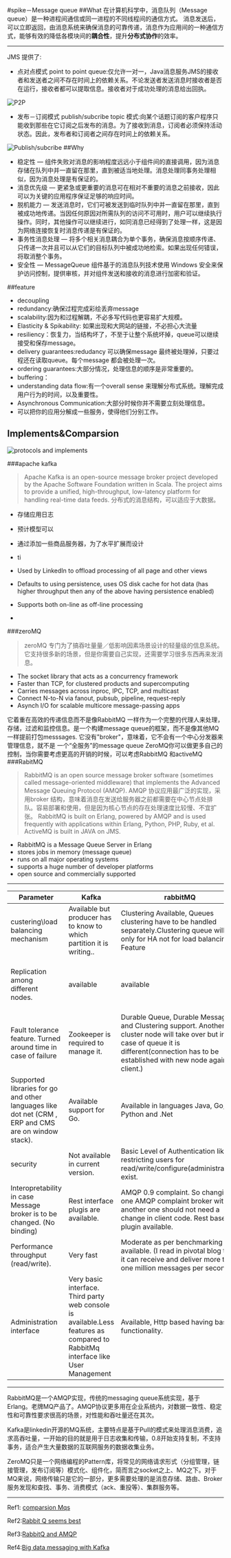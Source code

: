#spike－Message queue
##What
在计算机科学中，消息队列（Message queue）是一种进程间通信或同一进程的不同线程间的通信方式。
消息发送后，可以立即返回，由消息系统来确保消息的可靠传递，消息作为应用间的一种通信方式，能够有效的降低各模块间的**耦合性**，提升**分布式协作**的效率。

***
JMS 提供了:

* 点对点模式 point to point queue:仅允许一对一，Java消息服务JMS的接收者和发送者之间不存在时间上的依赖关系。不论发送者发送消息时接收者是否在运行，接收者都可以提取信息。接收者对于成功处理的消息给出回执。

![P2P](../assets/P2Pqueue.PNG)

* 发布－订阅模式 publish/subcribe topic 模式:向某个话题订阅的客户程序只能收到那些在它订阅之后发布的消息。为了接收到消息，订阅者必须保持活动状态。因此，发布者和订阅者之间存在时间上的依赖关系。

![Publish/subcribe](../assets/publiser&subqueue.PNG)
##Why

* 稳定性 — 组件失败对消息的影响程度远远小于组件间的直接调用，因为消息存储在队列中并一直留在那里，直到被适当地处理。消息处理同事务处理相似，因为消息处理是有保证的。
* 消息优先级 — 更紧急或更重要的消息可在相对不重要的消息之前接收，因此可以为关键的应用程序保证足够的响应时间。
* 脱机能力 — 发送消息时，它们可被发送到临时队列中并一直留在那里，直到被成功地传递。当因任何原因对所需队列的访问不可用时，用户可以继续执行操作。同时，其他操作可以继续进行，如同消息已经得到了处理一样，这是因为网络连接恢复时消息传递是有保证的。
* 事务性消息处理 — 将多个相关消息耦合为单个事务，确保消息按顺序传递、只传递一次并且可以从它们的目标队列中被成功地检索。如果出现任何错误，将取消整个事务。
* 安全性 — MessageQueue 组件基于的消息队列技术使用 Windows 安全来保护访问控制，提供审核，并对组件发送和接收的消息进行加密和验证。



##feature
* decoupling
* redundancy:确保过程完成彩绘丢弃message
* scalability:因为和过程解耦，不必多写代码也更容易扩大规模。
* Elasticity & Spikability: 如果出现和大网站的链接，不必担心大流量
* resiliency：恢复力，当结构坏了，不至于让整个系统坏掉，queue可以继续接受和保存message。
* delivery guarantees:redudancy 可以确保message 最终被处理掉，只要过程还在读取queue。每个message 都会被处理一次。
* ordering guarantees:大部分情况，处理信息的顺序是非常重要的。
* buffering：
* understanding data flow:有一个overall sense 来理解分布式系统。理解完成用户行为的时间，以及重要性。
* Asynchronous Communication:大部分时候你并不需要立刻处理信息。
* 可以把你的应用分解成一些服务，使得他们分别工作。


## Implements&Comparsion
![protocols and implements](../assets/MessageQueue1.PNG)

###apache kafka
>Apache Kafka is an open-source message broker project developed by the Apache Software Foundation written in Scala.  The project aims to provide a unified, high-throughput, low-latency platform for handling real-time data feeds.
分布式的消息结构，可以适应于大数据。
* 存储应用日志
* 预计模型可以


* 通过添加一些商品服务器，为了水平扩展而设计
* ti
* Used by LinkedIn to offload processing of all page and other views
* Defaults to using persistence, uses OS disk cache for hot data (has higher throughput then any of the above having persistence enabled)
* Supports both on-line as off-line processing
* 

###zeroMQ
>zeroMQ 专门为了搞吞吐量量／低影响因素场景设计的轻量级的信息系统。它支持很多新的场景，但是你需要自己实现，还需要学习很多东西再来发消息。
* The socket library that acts as a concurrency framework
* Faster than TCP, for clustered products and supercomputing
* Carries messages across inproc, IPC, TCP, and multicast
* Connect N-to-N via fanout, pubsub, pipeline, request-reply
* Asynch I/O for scalable multicore message-passing apps

它着重在高效的传递信息而不是像RabbitMQ 一样作为一个完整的代理人来处理，存储，过滤和监控信息。是一个构建message queue的框架，而不是像其他MQ 一样提前打包messsages. 
它没有"broker"，意味着，它不会有一个中心分发器来管理信息，就不是
一个“全服务”的message queue
ZeroMQ你可以做更多自己的控制，当你需要考虑更高的开销的时候，可以考虑RabbitMQ 和activeMQ
###RabitMQ
>RabbitMQ is an open source message broker software (sometimes called message-oriented middleware) that implements the Advanced Message Queuing Protocol (AMQP).
AMQP  协议应用最广泛的实现，采用broker 结构，意味着消息在发送给服务器之前都需要在中心节点处排队。容易部署和使用，但是因为核心节点的存在处理速度比较慢、不宜扩张。
RabbitMQ is built on Erlang, powered by AMQP and is used frequently with applications within Erlang, Python, PHP, Ruby, et al.  
ActiveMQ is built in JAVA on JMS.


* RabbitMQ is a Message Queue Server in Erlang
* stores jobs in memory (message queue)
* runs on all major operating systems
* supports a huge number of developer platforms
* open source and commercially supported

***

|Parameter|Kafka|rabbitMQ|zeroMq|
------|----|----|---|
|custering\load balancing mechanism|Available but producer has to know to which partition it is writing..|Clustering Available, Queues clustering have to be handled separately.Clustering queue will be only for HA not for load balancing Feature|Can be achieved by wriritng lots of customize code.|
|Replication among different nodes.|available|available|Not automatic as there is no broker but can be coded. But lot of customization.|
|Fault tolerance feature. Turned around time in case of failure|Zookeeper is required to manage it.|Durable Queue, Durable Message and Clustering support. Another cluster node will take over but in case of queue it is different(connection has to be established with new node again by client.)|Features available but not out of the box.|
|Supported libraries for go and other languages like dot net (CRM , ERP and CMS are on window stack).|Available support for Go.|Available in languages Java, Go, Python and .Net|Go support available
|security|Not available in current version.|Basic Level of Authentication like restricting users for read/write/configure(administration) exist.|One has to built on top of it.|
|Interopretability in case Message broker is to be changed. (No binding)|Rest interface plugis are available.|AMQP 0.9 complaint. So changing one AMQP complaint broker with another one should not need a change in client code. Rest based plugin available.|Specific client has to be written.|
|Performance throughput (read/write).|Very fast|Moderate as per benchmarking data available. (I read in pivotal blog that it can receive and deliver more than one million messages per second.)|very fast|
|Administration interface|Very basic interface. Third party web console is available.Less features as compared to RabbitMq interface like User Management|Available, Http based having basic functionality.|Not available has to be built in.|
***
RabbitMQ是一个AMQP实现，传统的messaging queue系统实现，基于Erlang。老牌MQ产品了。AMQP协议更多用在企业系统内，对数据一致性、稳定性和可靠性要求很高的场景，对性能和吞吐量还在其次。

Kafka是linkedin开源的MQ系统，主要特点是基于Pull的模式来处理消息消费，追求高吞吐量，一开始的目的就是用于日志收集和传输，0.8开始支持复制，不支持事务，适合产生大量数据的互联网服务的数据收集业务。

ZeroMQ只是一个网络编程的Pattern库，将常见的网络请求形式（分组管理，链接管理，发布订阅等）模式化、组件化，简而言之socket之上、MQ之下。对于MQ来说，网络传输只是它的一部分，更多需要处理的是消息存储、路由、Broker服务发现和查找、事务、消费模式（ack、重投等）、集群服务等。

***
Ref1: [comparsion Mqs](http://www.brokeragesdaytrading.com/article/3302104206/comparison-of-message-broker-rabbitmq-activemq-kafka-zeromq-/ "comparsion Mqs")

Ref2:[Rabbit Q seems best](http://blog.csdn.net/linsongbin1/article/details/47781187)

Ref3:[RabbitQ and AMQP](http://www.infoq.com/cn/articles/AMQP-RabbitMQ)

Ref4:[Big data messaging with Kafka](http://www.javaworld.com/article/3060078/big-data/big-data-messaging-with-kafka-part-1.html#tk.rss_all)
